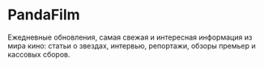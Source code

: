 # PandaFilm
Ежедневные обновления, самая свежая и интересная информация из мира кино: статьи о звездах, интервью, репортажи, обзоры премьер и кассовых сборов.
